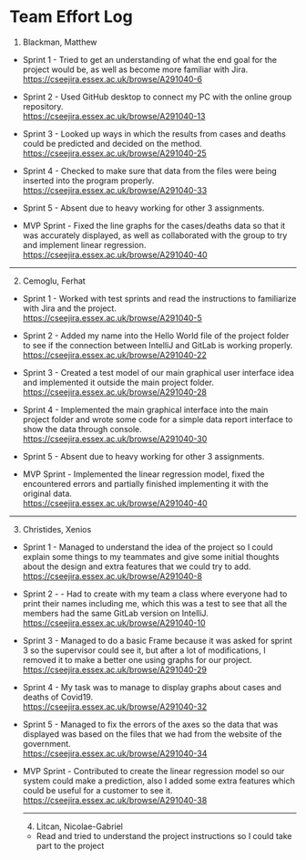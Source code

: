 # Team Effort Log

1. Blackman, Matthew
- Sprint 1 - Tried to get an understanding of what the end goal for the project would be, as well as become more familiar with Jira.  
https://cseejira.essex.ac.uk/browse/A291040-6

- Sprint 2 - Used GitHub desktop to connect my PC with the online group repository.  
https://cseejira.essex.ac.uk/browse/A291040-13

- Sprint 3 - Looked up ways in which the results from cases and deaths could be predicted and decided on the method.  
https://cseejira.essex.ac.uk/browse/A291040-25

- Sprint 4 - Checked to make sure that data from the files were being inserted into the program properly.  
https://cseejira.essex.ac.uk/browse/A291040-33

- Sprint 5 - Absent due to heavy working for other 3 assignments.

- MVP Sprint - Fixed the line graphs for the cases/deaths data so that it was accurately displayed, as well as collaborated with the group to try and implement linear regression.  
https://cseejira.essex.ac.uk/browse/A291040-40

----

2. Cemoglu, Ferhat

- Sprint 1 - Worked with test sprints and read the instructions to familiarize with Jira and the project.  
https://cseejira.essex.ac.uk/browse/A291040-5

- Sprint 2 - Added my name into the Hello World file of the project folder to see if the connection between IntelliJ and GitLab is working properly. 
https://cseejira.essex.ac.uk/browse/A291040-22 

- Sprint 3 - Created a test model of our main graphical user interface idea and implemented it outside the main project folder.  
https://cseejira.essex.ac.uk/browse/A291040-28

- Sprint 4 - Implemented the main graphical interface into the main project folder and wrote some code for a simple data report interface to show the data through console.  
https://cseejira.essex.ac.uk/browse/A291040-30

- Sprint 5 - Absent due to heavy working for other 3 assignments.

- MVP Sprint - Implemented the linear regression model, fixed the encountered errors and partially finished implementing it with the original data.  
https://cseejira.essex.ac.uk/browse/A291040-40

----

3. Christides, Xenios

- Sprint 1 - Managed to understand the idea of the project so I could explain some things to my teammates and give some initial thoughts about the design and extra features that we could try to add.  
https://cseejira.essex.ac.uk/browse/A291040-8

- Sprint 2 - - Had to create with my team a class where everyone had to print their names including me, which this was a test to see that all the members had the same GitLab version on IntelliJ.  
https://cseejira.essex.ac.uk/browse/A291040-10

- Sprint 3 - Managed to do a basic Frame because it was asked for sprint 3 so the supervisor could see it, but after a lot of modifications, I removed it to make a better one using graphs for our project.  
https://cseejira.essex.ac.uk/browse/A291040-29

- Sprint 4 - My task was to manage to display graphs about cases and deaths of Covid19.   
https://cseejira.essex.ac.uk/browse/A291040-32

- Sprint 5 - Managed to fix the errors of the axes so the data that was displayed was based on the files that we had from the website of the government.  
https://cseejira.essex.ac.uk/browse/A291040-34

- MVP Sprint - Contributed to create the linear regression model so our system could make a prediction, also I added some extra features which could be useful for a customer to see it.  
  https://cseejira.essex.ac.uk/browse/A291040-38

  ----

  4. Litcan, Nicolae-Gabriel
  
  - Read and tried to understand the project instructions so I could take part to the project
